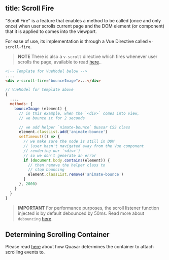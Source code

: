 title: Scroll Fire
---
"Scroll Fire" is a feature that enables a method to be called (once and only once) when user scrolls current page and the DOM element (or component) that it is applied to comes into the viewport.
<input type="hidden" data-fullpage-demo="scrolling/scroll-fire">

For ease of use, its implementation is through a Vue Directive called `v-scroll-fire`.

> **NOTE**
> There is also a `v-scroll` directive which fires whenever user scrolls the page, available to read [here](/components/scroll-directive.html)..

``` html
<!-- Template for VueModel below -->
....
<div v-scroll-fire="bounceImage">...</div>
```
``` js
// VueModel for template above
{
  ...,
  methods: {
    bounceImage (element) {
      // in this example, when the `<div>` comes into view,
      // we bounce it for 2 seconds

      // we add helper `nimate-bounce` Quasar CSS class
      element.classList.add('animate-bounce')
      setTimeout(() => {
        // we make sure the node is still in DOM
        // (user hasn't navigated away from the Vue component
        // rendering our `<div>`)
        // so we don't generate an error
        if (document.body.contains(element)) {
          // then remove the helper class to
          // stop bouncing
          element.classList.remove('animate-bounce')
        }
      }, 2000)
    }
  }
}
```

> **IMPORTANT**
> For performance purposes, the scroll listener function injected is by default debounced by 50ms. Read more about `debouncing` [here](/components/other-utils.html#Debounce-Function).

## Determining Scrolling Container
Please read [here](/components/scroll-observable.html#Determining-Scrolling-Container) about how Quasar determines the container to attach scrolling events to.
